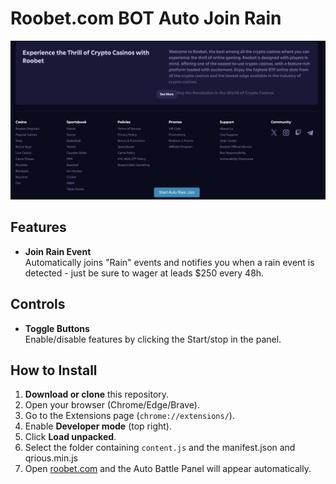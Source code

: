 # Roobet.com BOT Auto Join Rain

![Auto rain panel](./ss11.png)

## Features


- **Join Rain Event**  
  Automatically joins "Rain" events and notifies you when a rain event is detected - just be sure to wager at leads $250 every 48h.



## Controls


- **Toggle Buttons**  
  Enable/disable features by clicking the Start/stop in the panel.


## How to Install

1. **Download or clone** this repository.
2. Open your browser (Chrome/Edge/Brave).
3. Go to the Extensions page (`chrome://extensions/`).
4. Enable **Developer mode** (top right).
5. Click **Load unpacked**.
6. Select the folder containing `content.js` and the manifest.json and qrious.min.js
7. Open [roobet.com](https://roobet.com/) and the Auto Battle Panel will appear automatically.



